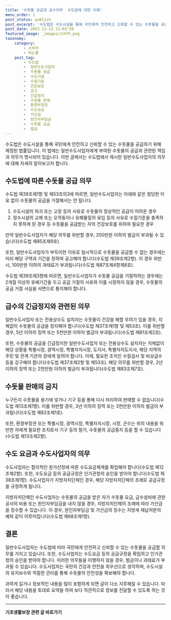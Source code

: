 ```yaml
---
title: '수돗물 공급과 급수의무  수도법에 대한 이해'
menu_order: 1
post_status: publish
post_excerpt: '수도법은 수도시설을 통해 국민에게 안전하고 신뢰할 수 있는 수돗물을 공급하기 위해 제정된 법률입니다. 이 법에는 일반수도사업자에게 부여된 수돗물의 공급과 관련된 책임과 의무가 명시되어 있습니다. 이번 글에서는 수도법에서 제시한 일반수도사업자의 의무에 대해 자세히 알아보고자 합니다.'
post_date: 2023-12-13 11:03:50
featured_image: _images/소비자.png
taxonomy:
    category:
        - 소비자
        - 먹는물
    post_tag:
        - 수도법
        -  일반수도사업자
        -  수돗물 공급
        -  수도시설
        -  수질기준
        -  건강보호
        -  공고
        -  긴급정지
        -  수돗물 판매
        -  환경부장관
        -  수도요금
        -  가산금
        -  원인자부담금
        -  수돗물 요금
        -  벌금
---
```



수도법은 수도시설을 통해 국민에게 안전하고 신뢰할 수 있는 수돗물을 공급하기 위해 제정된 법률입니다. 이 법에는 일반수도사업자에게 부여된 수돗물의 공급과 관련된 책임과 의무가 명시되어 있습니다. 이번 글에서는 수도법에서 제시한 일반수도사업자의 의무에 대해 자세히 알아보고자 합니다.

## 수도법에 따른 수돗물 공급 의무

수도법 제39조제1항 및 제53조의3에 따르면, 일반수도사업자는 아래와 같은 정당한 이유 없이 수돗물의 공급을 거절해서는 안 됩니다.

1. 수도시설의 파괴 또는 고장 등의 사유로 수돗물의 정상적인 공급이 어려운 경우
2. 정수시설의 교체 또는 오작동이나 유해물질의 유입 등의 사유로 수질기준을 충족하지 못하게 된 경우 등 수돗물을 공급받는 자의 건강보호를 위하여 필요한 경우

만약 일반수도사업자가 해당 의무를 위반할 경우, 200만원 이하의 벌금이 부과될 수 있습니다(수도법 제85조제9호).

또한, 일반수도사업자가 부득이한 이유로 일시적으로 수돗물을 공급할 수 없는 경우에는 미리 해당 구역과 기간을 정하여 공고해야 합니다(수도법 제39조제2항). 이 경우 위반 시, 100만원 이하의 과태료가 부과됩니다(수도법 제87조제4항제8호).

수도법 제39조제3항에 따르면, 일반수도사업자가 수돗물 공급을 거절하려는 경우에는 2개월 이상의 유예기간을 두고 공급 거절의 사유와 이를 시정하지 않을 경우, 수돗물의 공급 거절 사실을 서면으로 통지해야 합니다.

## 급수의 긴급정지와 관련된 의무

일반수도사업자 또는 전용상수도 설치자는 수돗물이 건강을 해할 우려가 있을 경우, 지체없이 수돗물의 공급을 정지해야 합니다(수도법 제37조제1항 및 제53조). 이를 위반할 경우, 5년 이하의 징역 또는 5천만원 이하의 벌금이 부과됩니다(수도법 제81조제2호).

또한, 수돗물의 공급을 긴급정지한 일반수도사업자 또는 전용상수도 설치자는 지체없이 해당 상황을 특별시장, 광역시장, 특별자치시장, 도지사, 특별자치도지사, 해당 지역의 주민 및 관계 기관의 장에게 알려야 합니다. 이때, 필요한 조치인 수질검사 및 비상급수 등을 강구해야 합니다(수도법 제37조제2항 및 제53조). 해당 의무를 위반할 경우, 2년 이하의 징역 또는 2천만원 이하의 벌금이 부과됩니다(수도법 제83조제7호).

## 수돗물 판매의 금지

누구든지 수돗물을 용기에 넣거나 기구 등을 통해 다시 처리하여 판매할 수 없습니다(수도법 제13조제1항). 이를 위반할 경우, 3년 이하의 징역 또는 3천만원 이하의 벌금이 부과됩니다(수도법 제82조제1호).

또한, 환경부장관 또는 특별시장, 광역시장, 특별자치시장, 시장, 군수는 위의 내용을 위반한 자에게 필요한 조치로서 기구 등의 철거, 수돗물의 공급중지 등을 할 수 있습니다(수도법 제13조제2항).

## 수도 요금과 수도사업자의 의무

수도사업자는 합리적인 원가산정에 따른 수도요금체계를 확립해야 합니다(수도법 제12조제2항). 또한, 수도요금 등의 공급규정은 인가관청의 승인을 받아야 합니다(수도법 제38조제1항). 수도사업자가 지방자치단체인 경우, 해당 지방자치단체의 조례로 공급규정을 규정하게 됩니다.

지방자치단체인 수도사업자는 수돗물의 공급을 받은 자가 수돗물 요금, 급수설비에 관한 공사의 비용 또는 원인자부담금을 내지 않을 경우, 지방자치단체의 조례에 따라 가산금을 징수할 수 있습니다. 이 경우, 원인자부담금 및 가산금의 징수는 지방세 체납처분의 예와 같이 이루어집니다(수도법 제68조제1항).

## 결론

일반수도사업자는 수도법에 따라 국민에게 안전하고 신뢰할 수 있는 수돗물을 공급할 의무를 가지고 있습니다. 또한, 수도사업자는 수도요금 등의 공급규정을 확립하고 인가관청의 승인을 받아야 합니다. 이러한 의무들을 이행하지 않을 경우, 벌금이나 과태료가 부과될 수 있습니다. 수도사업자는 국민의 건강과 안전을 최우선으로 생각하며, 수도시설의 유지보수와 적절한 관리를 통해 수돗물의 안전성을 확보해야 합니다.

과하게 길거나 정보적인 내용을 많이 포함하게 되면 글이 다소 지루해질 수 있습니다. 따라서 해당 내용을 토대로 요약을 하여 보다 직관적으로 정보를 전달할 수 있도록 하는 것이 좋습니다.
<!-- wp:separator -->
<hr class="wp-block-separator has-alpha-channel-opacity"/>
<!-- /wp:separator -->

<!-- wp:group {"backgroundColor":"base","layout":{"type":"constrained"}} -->
<div class="wp-block-group has-base-background-color has-background"><!-- wp:paragraph {"align":"center","fontSize":"medium"} -->
<p class="has-text-align-center has-large-font-size"><strong>기초생활보장 관련 글 바로가기</strong></p>
<!-- /wp:paragraph -->


<!-- wp:latest-posts
{"categories":[{"id":15506,"count":19,"description":"","link":"https://uknowlaw.com/category/%ea%b8%b0%ec%b4%88%ec%83%9d%ed%99%9c%eb%b3%b4%ec%9e%a5/","name":"기초생활보장","slug":"기초생활보장","taxonomy":"category","parent":0,"meta":[],"_links":{"self":[{"href":"https://uknowlaw.com/wp-json/wp/v2/categories/15506"}],"collection":[{"href":"https://uknowlaw.com/wp-json/wp/v2/categories"}],"about":[{"href":"https://uknowlaw.com/wp-json/wp/v2/taxonomies/category"}],"wp:post_type":[{"href":"https://uknowlaw.com/wp-json/wp/v2/posts?categories=15506"}],"curies":[{"name":"wp","href":"https://api.w.org/{rel}","templated":true}]}}],"postsToShow":100,"excerptLength":28,"postLayout":"grid","columns":2,"featuredImageAlign":"left","featuredImageSizeSlug":"large","fontSize":"small"} /--></div>
<!-- /wp:group -->